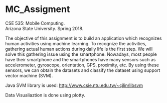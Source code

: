 # MC_Assigment

CSE 535: Mobile Computing. <br />
Arizona State University. Spring 2018. <br />

The objective of this assignment is to build an application which recognizes human activities using machine learning. To recognize the activities, gathering actual human actions during daily life is the first step. We will solve this gathering issue using the smartphone. Nowadays, most people have their smartphone and the smartphones have many sensors such as accelerometer, gyroscope, orientation, GPS, proximity, etc. By using these sensors, we can obtain the datasets and classify the dataset using support vector machine (SVM).<br />

Java SVM library is used: http://www.csie.ntu.edu.tw/~cjlin/libsvm <br />

Data Visualiaztion is done using plotty.






